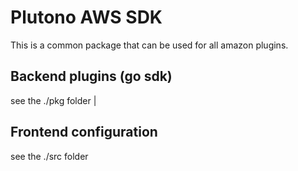 # Plutono AWS SDK

This is a common package that can be used for all amazon plugins.


## Backend plugins (go sdk)

see the ./pkg folder
                                                          |

## Frontend configuration

see the ./src folder

